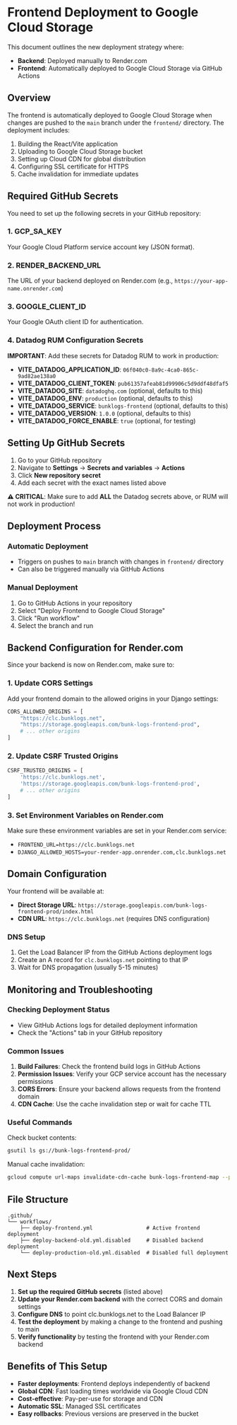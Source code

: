 # Frontend Deployment to Google Cloud Storage

This document outlines the new deployment strategy where:
- **Backend**: Deployed manually to Render.com
- **Frontend**: Automatically deployed to Google Cloud Storage via GitHub Actions

## Overview

The frontend is automatically deployed to Google Cloud Storage when changes are pushed to the `main` branch under the `frontend/` directory. The deployment includes:

1. Building the React/Vite application
2. Uploading to Google Cloud Storage bucket
3. Setting up Cloud CDN for global distribution
4. Configuring SSL certificate for HTTPS
5. Cache invalidation for immediate updates

## Required GitHub Secrets

You need to set up the following secrets in your GitHub repository:

### 1. GCP_SA_KEY
Your Google Cloud Platform service account key (JSON format).

### 2. RENDER_BACKEND_URL
The URL of your backend deployed on Render.com (e.g., `https://your-app-name.onrender.com`)

### 3. GOOGLE_CLIENT_ID
Your Google OAuth client ID for authentication.

### 4. Datadog RUM Configuration Secrets
**IMPORTANT**: Add these secrets for Datadog RUM to work in production:

- **VITE_DATADOG_APPLICATION_ID**: `06f040c0-8a9c-4ca0-865c-9ad82ae138a0`
- **VITE_DATADOG_CLIENT_TOKEN**: `pub61357afeab81d99906c5d9ddf48dfaf5`
- **VITE_DATADOG_SITE**: `datadoghq.com` (optional, defaults to this)
- **VITE_DATADOG_ENV**: `production` (optional, defaults to this)
- **VITE_DATADOG_SERVICE**: `bunklogs-frontend` (optional, defaults to this)
- **VITE_DATADOG_VERSION**: `1.0.0` (optional, defaults to this)
- **VITE_DATADOG_FORCE_ENABLE**: `true` (optional, for testing)

## Setting Up GitHub Secrets

1. Go to your GitHub repository
2. Navigate to **Settings** → **Secrets and variables** → **Actions**
3. Click **New repository secret**
4. Add each secret with the exact names listed above

**⚠️ CRITICAL**: Make sure to add **ALL** the Datadog secrets above, or RUM will not work in production!

## Deployment Process

### Automatic Deployment
- Triggers on pushes to `main` branch with changes in `frontend/` directory
- Can also be triggered manually via GitHub Actions

### Manual Deployment
1. Go to GitHub Actions in your repository
2. Select "Deploy Frontend to Google Cloud Storage"
3. Click "Run workflow"
4. Select the branch and run

## Backend Configuration for Render.com

Since your backend is now on Render.com, make sure to:

### 1. Update CORS Settings
Add your frontend domain to the allowed origins in your Django settings:

```python
CORS_ALLOWED_ORIGINS = [
    "https://clc.bunklogs.net",
    "https://storage.googleapis.com/bunk-logs-frontend-prod",
    # ... other origins
]
```

### 2. Update CSRF Trusted Origins
```python
CSRF_TRUSTED_ORIGINS = [
    'https://clc.bunklogs.net',
    'https://storage.googleapis.com/bunk-logs-frontend-prod',
    # ... other origins
]
```

### 3. Set Environment Variables on Render.com
Make sure these environment variables are set in your Render.com service:
- `FRONTEND_URL=https://clc.bunklogs.net`
- `DJANGO_ALLOWED_HOSTS=your-render-app.onrender.com,clc.bunklogs.net`

## Domain Configuration

Your frontend will be available at:
- **Direct Storage URL**: `https://storage.googleapis.com/bunk-logs-frontend-prod/index.html`
- **CDN URL**: `https://clc.bunklogs.net` (requires DNS configuration)

### DNS Setup
1. Get the Load Balancer IP from the GitHub Actions deployment logs
2. Create an A record for `clc.bunklogs.net` pointing to that IP
3. Wait for DNS propagation (usually 5-15 minutes)

## Monitoring and Troubleshooting

### Checking Deployment Status
- View GitHub Actions logs for detailed deployment information
- Check the "Actions" tab in your GitHub repository

### Common Issues

1. **Build Failures**: Check the frontend build logs in GitHub Actions
2. **Permission Issues**: Verify your GCP service account has the necessary permissions
3. **CORS Errors**: Ensure your backend allows requests from the frontend domain
4. **CDN Cache**: Use the cache invalidation step or wait for cache TTL

### Useful Commands

Check bucket contents:
```bash
gsutil ls gs://bunk-logs-frontend-prod/
```

Manual cache invalidation:
```bash
gcloud compute url-maps invalidate-cdn-cache bunk-logs-frontend-map --path="/*" --global
```

## File Structure

```
.github/
└── workflows/
    ├── deploy-frontend.yml                 # Active frontend deployment
    ├── deploy-backend-old.yml.disabled     # Disabled backend deployment
    └── deploy-production-old.yml.disabled  # Disabled full deployment
```

## Next Steps

1. **Set up the required GitHub secrets** (listed above)
2. **Update your Render.com backend** with the correct CORS and domain settings
3. **Configure DNS** to point clc.bunklogs.net to the Load Balancer IP
4. **Test the deployment** by making a change to the frontend and pushing to main
5. **Verify functionality** by testing the frontend with your Render.com backend

## Benefits of This Setup

- **Faster deployments**: Frontend deploys independently of backend
- **Global CDN**: Fast loading times worldwide via Google Cloud CDN
- **Cost-effective**: Pay-per-use for storage and CDN
- **Automatic SSL**: Managed SSL certificates
- **Easy rollbacks**: Previous versions are preserved in the bucket
